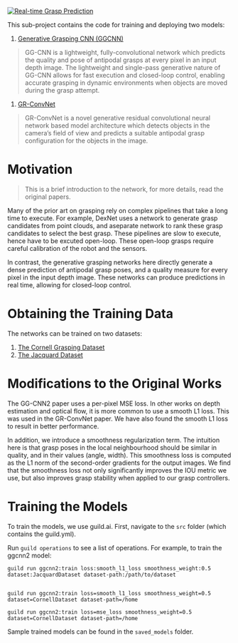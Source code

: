 [![Real-time Grasp Prediction](https://j.gifs.com/wVBLXm.gif)](https://youtu.be/yYmkOf3FZQ8)

This sub-project contains the code for training and deploying two models:

1.  [Generative Grasping CNN (GGCNN)](https://github.com/dougsm/ggcnn)

> GG-CNN is a lightweight, fully-convolutional network which predicts the quality
> and pose of antipodal grasps at every pixel in an input depth image. The
> lightweight and single-pass generative nature of GG-CNN allows for fast
> execution and closed-loop control, enabling accurate grasping in dynamic
> environments when objects are moved during the grasp attempt.

1.  [GR-ConvNet](https://github.com/skumra/robotic-grasping)

> GR-ConvNet is a novel generative residual convolutional neural network based
> model architecture which detects objects in the camera’s field of view and
> predicts a suitable antipodal grasp configuration for the objects in the image.

# Motivation

> This is a brief introduction to the network, for more details, read the original
> papers.

Many of the prior art on grasping rely on complex pipelines that take a long
time to execute. For example, DexNet uses a network to generate grasp candidates
from point clouds, and aseparate network to rank these grasp candidates to
select the best grasp. These pipelines are slow to execute, hence have to be
excuted open-loop. These open-loop grasps require careful calibration of the
robot and the sensors.

In contrast, the generative grasping networks here directly generate a dense
prediction of antipodal grasp poses, and a quality measure for every pixel in
the input depth image. These networks can produce predictions in real time,
allowing for closed-loop control.

# Obtaining the Training Data

The networks can be trained on two datasets:

1.  [The Cornell Grasping Dataset](http://pr.cs.cornell.edu/grasping/rect_data/data.php)
2.  [The Jacquard Dataset](https://jacquard.liris.cnrs.fr/)

# Modifications to the Original Works

The GG-CNN2 paper uses a per-pixel MSE loss. In other works on depth estimation
and optical flow, it is more common to use a smooth L1 loss. This was used in
the GR-ConvNet paper. We have also found the smooth L1 loss to result in better
performance.

In addition, we introduce a smoothness regularization term. The intuition here
is that grasp poses in the local neighbourhood should be similar in quality, and
in their values (angle, width). This smoothness loss is computed as the L1 norm
of the second-order gradients for the output images. We find that the smoothness
loss not only significantly improves the IOU metric we use, but also improves
grasp stability when applied to our grasp controllers.

# Training the Models

To train the models, we use guild.ai. First, navigate to the `src` folder (which
contains the guild.yml).

Run `guild operations` to see a list of operations. For example, to train the ggcnn2 model:

    guild run ggcnn2:train loss:smooth_l1_loss smoothness_weight:0.5
    dataset:JacquardDataset dataset-path:/path/to/dataset


    guild run ggcnn2:train loss=smooth_l1_loss smoothness_weight=0.5 dataset=CornellDataset dataset-path=/home

    guild run ggcnn2:train loss=mse_loss smoothness_weight=0.5 dataset=CornellDataset dataset-path=/home

Sample trained models can be found in the `saved_models` folder.

